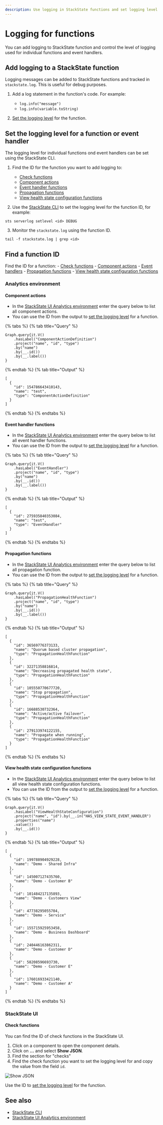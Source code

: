 ```yaml
---
description: Use logging in StackState functions and set logging level
---
```


# Logging for functions

You can add logging to StackState function and control the level of logging used for individual functions and event handlers.

## Add logging to a StackState function

Logging messages can be added to StackState functions and tracked in `stackstate.log`. This is useful for debug purposes.

1. Add a log statement in the function's code. For example:
    - `log.info("message")`
    - `log.info(variable.toString)`
    
2. [Set the logging level](#set-the-logging-level-for-a-function-or-event-handler) for the function.


## Set the logging level for a function or event handler

The logging level for individual functions ond event handlers can be set using the StackState CLI. 

1. Find the ID for the function you want to add logging to:
    - [Check functions](#check-functions)
    - [Component actions](#component-actions)
    - [Event handler functions](#event-handler-functions)
    - [Propagation functions](#propagation-functions)
    - [View health state configuration functions](#view-health-state-configuration-functions)

2. Use the [StackState CLI](/setup/cli.md) to set the logging level for the function ID, for example:
```
sts serverlog setlevel <id> DEBUG
```

3. Monitor the `stackstate.log` using the function ID.
```
tail -f stackstate.log | grep <id>
```

## Find a function ID

Find the ID for a function:
    - [Check functions](#check-functions)
    - [Component actions](#component-actions)
    - [Event handlers](#event-handler-functions)
    - [Propagation functions](#propagation-functions)
    - [View health state configuration functions](#view-health-state-configuration-functions)

### Analytics environment

#### Component actions

- In the [StackState UI Analytics environment](/develop/scripting/README.md#running-scripts) enter the query below to list all component actions.
- You can use the ID from the output to [set the logging level](#set-the-logging-level-for-a-function-or-event-handler) for a function.

{% tabs %}
{% tab title="Query" %}
```
Graph.query{it.V()
    .hasLabel("ComponentActionDefinition")
    .project("name", "id", "type")
    .by("name")
    .by(__.id())
    .by(__.label())
}
```
{% endtab %}
{% tab title="Output" %}
```
[
  {
    "id": 154786643410143,
    "name": "test",
    "type": "ComponentActionDefinition"
  }
]
```
{% endtab %}
{% endtabs %}

#### Event handler functions

- In the [StackState UI Analytics environment](/develop/scripting/README.md#running-scripts) enter the query below to list all event handler functions.
- You can use the ID from the output to [set the logging level](#set-the-logging-level-for-a-function-or-event-handler) for a function.


{% tabs %}
{% tab title="Query" %}
```
Graph.query{it.V()
    .hasLabel("EventHandler")
    .project("name", "id", "type")
    .by("name")
    .by(__.id())
    .by(__.label())
}
```
{% endtab %}
{% tab title="Output" %}
```
[
  {
    "id": 275935840353084,
    "name": "test",
    "type": "EventHandler"
  }
]
```
{% endtab %}
{% endtabs %}

#### Propagation functions

- In the [StackState UI Analytics environment](/develop/scripting/README.md#running-scripts) enter the query below to list all propagation function. 
- You can use the ID from the output to [set the logging level](#set-the-logging-level-for-a-function-or-event-handler) for a function.

{% tabs %}
{% tab title="Query" %}
```
Graph.query{it.V()
    .hasLabel("PropagationHealthFunction")
    .project("name", "id", "type")
    .by("name")
    .by(__.id())
    .by(__.label())
}
```
{% endtab %}
{% tab title="Output" %}
```
[
  {
    "id": 36569776373133,
    "name": "Quorum based cluster propagation",
    "type": "PropagationHealthFunction"
  },
  {
    "id": 32271358816814,
    "name": "Decreasing propagated health state",
    "type": "PropagationHealthFunction"
  },
  {
    "id": 105550770677720,
    "name": "Stop propagation",
    "type": "PropagationHealthFunction"
  },
  {
    "id": 16688530732364,
    "name": "Active/active failover",
    "type": "PropagationHealthFunction"
  },
  {
    "id": 279133974122155,
    "name": "Propagate when running",
    "type": "PropagationHealthFunction"
  }
]
```
{% endtab %}
{% endtabs %}

#### View health state configuration functions

- In the [StackState UI Analytics environment](/develop/scripting/README.md#running-scripts) enter the query below to list all view health state configuration functions. 
- You can use the ID from the output to [set the logging level](#set-the-logging-level-for-a-function-or-event-handler) for a function.

{% tabs %}
{% tab title="Query" %}
```
Graph.query{it.V()
    .hasLabel("ViewHealthStateConfiguration")
    .project("name", "id").by(__.in("HAS_VIEW_STATE_EVENT_HANDLER")
    .properties("name")
    .value())
    .by(__.id())
}
```
{% endtab %}
{% tab title="Output" %}
```
[
  {
    "id": 199788904929228,
    "name": "Demo - Shared Infra"
  },
  {
    "id": 145007127435760,
    "name": "Demo - Customer B"
  },
  {
    "id": 101484217135893,
    "name": "Demo - Customers View"
  },
  {
    "id": 47738295055704,
    "name": "Demo - Service"
  },
  {
    "id": 155715925953458,
    "name": "Demo - Business Dashboard"
  },
  {
    "id": 240446163862311,
    "name": "Demo - Customer D"
  },
  {
    "id": 58208596693730,
    "name": "Demo - Customer E"
  },
  {
    "id": 176016933421140,
    "name": "Demo - Customer A"
  }
]
```
{% endtab %}
{% endtabs %}

### StackState UI

#### Check functions

You can find the ID of check functions in the StackState UI.

1. Click on a component to open the component details.
2. Click on **...** and select **Show JSON**.
3. Find the section for "checks"
4. Find the check function you want to set the logging level for and copy the value from the field `id`.

![Show JSON](/.gitbook/assets/v41_show-json.png)

Use the ID to [set the logging level](#set-the-logging-level-for-a-function-or-event-handler) for the function.

## See also

- [StackState CLI](/setup/cli.md)
- [StackState UI Analytics environment](/develop/scripting/README.md#running-scripts)